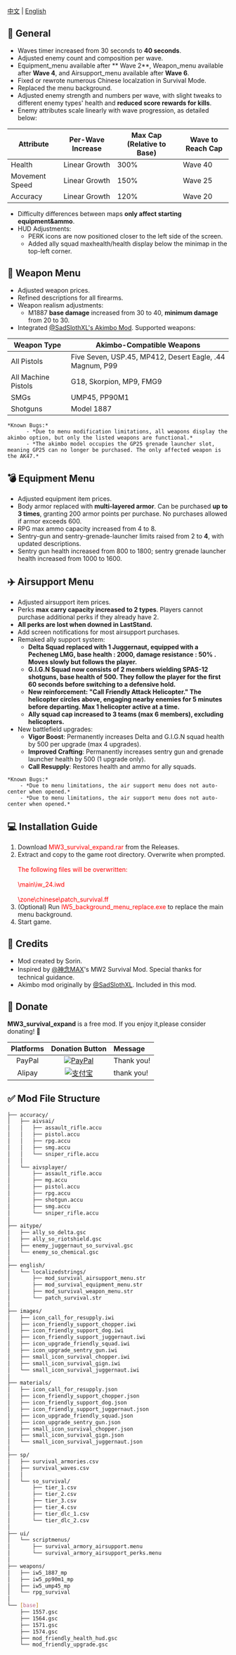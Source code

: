 [中文](README_CN.md) | [English](README.md)

## 📖 General

- Waves timer increased from 30 seconds to **40 seconds**.  
- Adjusted enemy count and composition per wave.  
- Equipment_menu available after ** Wave 2**, Weapon_menu available after **Wave 4**, and Airsupport_menu available after **Wave 6**.  
- Fixed or rewrote numerous Chinese localzation in Survival Mode.  
- Replaced the menu background.  
- Adjusted enemy strength and numbers per wave, with slight tweaks to different enemy types' health and **reduced score rewards for kills**.  
- Enemy attributes scale linearly with wave progression, as detailed below:  

| Attribute    | Per-Wave Increase | Max Cap (Relative to Base) | Wave to Reach Cap |  
|-------------|------------------|---------------------------|------------------|  
| Health      | Linear Growth    | 300%                      | Wave 40          |  
| Movement Speed | Linear Growth | 150%                      | Wave 25          |  
| Accuracy    | Linear Growth    | 120%                      | Wave 20          |  

- Difficulty differences between maps **only affect starting equipment&ammo**.  
- HUD Adjustments:  
  - PERK icons are now positioned closer to the left side of the screen.  
  - Added ally squad maxhealth/health display below the minimap in the top-left corner.  

## 🔫 Weapon Menu  

- Adjusted weapon prices.  
- Refined descriptions for all firearms.  
- Weapon realism adjustments:  
  - M1887 **base damage** increased from 30 to 40, **minimum damage** from 20 to 30.  
- Integrated [@SadSlothXL's Akimbo Mod](https://github.com/SadSlothXL/IW5-mod_akimbo). Supported weapons:  

| Weapon Type      | Akimbo-Compatible Weapons                                                                 |  
|------------------|------------------------------------------------------------------------------------------|  
| All Pistols      | Five Seven, USP.45, MP412, Desert Eagle, .44 Magnum, P99                                |  
| All Machine Pistols | G18, Skorpion, MP9, FMG9                                                              |  
| SMGs            | UMP45, PP90M1                                                                           |  
| Shotguns        | Model 1887                                                                              |  

```
*Known Bugs:*
	  - *Due to menu modification limitations, all weapons display the akimbo option, but only the listed weapons are functional.*
	  - *The akimbo model occupies the GP25 grenade launcher slot, meaning GP25 can no longer be purchased. The only affected weapon is the AK47.*
```


## 💣 Equipment Menu  

- Adjusted equipment item prices.  
- Body armor replaced with **multi-layered armor**. Can be purchased **up to 3 times**, granting 200 armor points per purchase. No purchases allowed if armor exceeds 600.  
- RPG max ammo capacity increased from 4 to 8.  
- Sentry-gun and sentry-grenade-launcher limits raised from 2 to **4**, with updated descriptions.  
- Sentry gun health increased from 800 to 1800; sentry grenade launcher health increased from 1000 to 1600.  

## ✈️ Airsupport Menu  

- Adjusted airsupport item prices.  
- Perks **max carry capacity increased to 2 types**. Players cannot purchase additional perks if they already have 2.  
- **All perks are lost when downed in LastStand.**  
- Add screen notifications for most airsupport purchases.  
- Remaked ally support system:  
  - **Delta Squad replaced with 1 Juggernaut, equipped with a Pecheneg LMG, base health : 2000, damage resistance : 50% . Moves slowly but follows the player.**  
  - **G.I.G.N Squad now consists of 2 members wielding SPAS-12 shotguns, base health of 500. They follow the player for the first 60 seconds before switching to a defensive hold.**  
  - **New reinforcement: "Call Friendly Attack Helicopter." The helicopter circles above, engaging nearby enemies for 5 minutes before departing. Max 1 helicopter active at a time.**  
  - **Ally squad cap increased to 3 teams (max 6 members), excluding helicopters.**  
- New battlefield upgrades:  
  - **Vigor Boost**: Permanently increases Delta and G.I.G.N squad health by 500 per upgrade (max 4 upgrades).  
  - **Improved Crafting**: Permanently increases sentry gun and grenade launcher health by 500 (1 upgrade only).  
  - **Call Resupply**: Restores health and ammo for ally squads.  

```
*Known Bugs:*
	- *Due to menu limitations, the air support menu does not auto-center when opened.*
	- *Due to menu limitations, the air support menu does not auto-center when opened.*
```


## 💻 Installation Guide  

1. Download <span style="color:red">MW3_survival_expand.rar</span> from the Releases.  
2. Extract and copy to the game root directory. Overwrite when prompted.  
   <span style="color:red">  
       The following files will be overwritten:<br>  
       \main\iw_24.iwd<br>  
       \zone\chinese\patch_survival.ff  
   </span>  
3. (Optional) Run <span style="color:red">IW5_background_menu_replace.exe</span> to replace the main menu background.  
4. Start game.  

## 📖 Credits  

- Mod created by Sorin.  
- Inspired by [@神念MAX](https://space.bilibili.com/175979296)'s MW2 Survival Mod. Special thanks for technical guidance.  
- Akimbo mod originally by [@SadSlothXL](https://github.com/SadSlothXL/IW5-mod_akimbo). Included in this mod.  

## 💖 Donate 

**MW3_survival_expand** is a free mod. If you enjoy it,please consider donating! 🤩  

| Platforms    | Donation Button                                                                                              | Message    |  
|:------------:|:------------------------------------------------------------------------------------------------------------:|:-----------|  
| PayPal       | [![PayPal](https://www.paypalobjects.com/en_US/i/btn/btn_donate_LG.gif)](https://paypal.me/841603239)        | Thank you! |  
| Alipay       | [![支付宝](\donate_Alipay.png)](#) | thank you! |

## ✅ Mod File Structure  

```bash  
├── accuracy/  
│   ├── aivsai/  
│   │   ├── assault_rifle.accu  
│   │   ├── pistol.accu  
│   │   ├── rpg.accu  
│   │   ├── smg.accu  
│   │   └── sniper_rifle.accu  
│   │  
│   └── aivsplayer/  
│       ├── assault_rifle.accu  
│       ├── mg.accu  
│       ├── pistol.accu  
│       ├── rpg.accu  
│       ├── shotgun.accu  
│       ├── smg.accu  
│       └── sniper_rifle.accu  
│  
├── aitype/  
│   ├── ally_so_delta.gsc  
│   ├── ally_so_riotshield.gsc  
│   ├── enemy_juggernaut_so_survival.gsc  
│   └── enemy_so_chemical.gsc  
│  
├── english/  
│   └── localizedstrings/  
│       ├── mod_survival_airsupport_menu.str  
│       ├── mod_survival_equipment_menu.str  
│       ├── mod_survival_weapon_menu.str  
│       └── patch_survival.str  
│  
├── images/  
│   ├── icon_call_for_resupply.iwi  
│   ├── icon_friendly_support_chopper.iwi  
│   ├── icon_friendly_support_dog.iwi  
│   ├── icon_friendly_support_juggernaut.iwi  
│   ├── icon_upgrade_friendly_squad.iwi  
│   ├── icon_upgrade_sentry_gun.iwi  
│   ├── small_icon_survival_chopper.iwi  
│   ├── small_icon_survival_gign.iwi  
│   └── small_icon_survival_juggernaut.iwi  
│  
├── materials/  
│   ├── icon_call_for_resupply.json  
│   ├── icon_friendly_support_chopper.json  
│   ├── icon_friendly_support_dog.json  
│   ├── icon_friendly_support_juggernaut.json  
│   ├── icon_upgrade_friendly_squad.json  
│   ├── icon_upgrade_sentry_gun.json  
│   ├── small_icon_survival_chopper.json  
│   ├── small_icon_survival_gign.json  
│   └── small_icon_survival_juggernaut.json  
│  
├── sp/  
│   ├── survival_armories.csv  
│   ├── survival_waves.csv  
│   │  
│   └── so_survival/  
│       ├── tier_1.csv  
│       ├── tier_2.csv  
│       ├── tier_3.csv  
│       ├── tier_4.csv  
│       ├── tier_dlc_1.csv  
│       └── tier_dlc_2.csv  
│  
├── ui/  
│   └── scriptmenus/  
│       ├── survival_armory_airsupport.menu  
│       └── survival_armory_airsupport_perks.menu  
│  
├── weapons/  
│   ├── iw5_1887_mp  
│   ├── iw5_pp90m1_mp  
│   ├── iw5_ump45_mp  
│   └── rpg_survival  
│  
└── [base]  
    ├── 1557.gsc  
    ├── 1564.gsc  
    ├── 1571.gsc  
    ├── 1574.gsc  
    ├── mod_friendly_health_hud.gsc  
    └── mod_friendly_upgrade.gsc  
```
